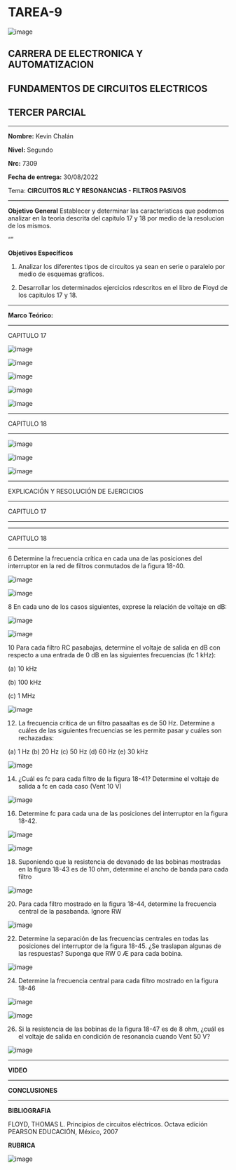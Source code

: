 # TAREA-9
![image](https://user-images.githubusercontent.com/105686218/169063263-fec46540-3f80-4755-af10-c6e466470348.png)        

## CARRERA DE ELECTRONICA Y AUTOMATIZACION

## FUNDAMENTOS DE CIRCUITOS ELECTRICOS

## TERCER PARCIAL

***

**Nombre:** Kevin Chalán

**Nivel:** Segundo

**Nrc:** 7309

**Fecha de entrega:** 30/08/2022

Tema: **CIRCUITOS RLC Y RESONANCIAS - FILTROS PASIVOS** 


***

**Objetivo General**
Establecer y determinar las caracteristicas que podemos analizar en la teoria descrita del capitulo 17 y 18 por medio de la resolucion de los mismos.


“” 

**Objetivos Específicos**

1. Analizar los diferentes tipos de circuitos ya sean en serie o paralelo por medio de esquemas graficos.

2. Desarrollar los determinados ejercicios rdescritos en el libro de Floyd de los capitulos 17 y 18. 


***

**Marco Teórico:** 

***

CAPITULO 17


![image](https://user-images.githubusercontent.com/105686218/187332448-0a7c8e9f-13cf-47a8-a71a-3b88307a5775.png)

![image](https://user-images.githubusercontent.com/105686218/187332482-54870339-2d1c-4fc5-a1e2-11a89ef0d638.png)

![image](https://user-images.githubusercontent.com/105686218/187332576-6687b7c0-1a23-49ef-bba1-777287599e59.png)

![image](https://user-images.githubusercontent.com/105686218/187332628-64776e6d-6843-48b8-b1d2-4fe1e401af00.png)

![image](https://user-images.githubusercontent.com/105686218/187332669-43c56f3f-ff07-4305-9a82-16c35192e727.png)


***


CAPITULO 18


***

![image](https://user-images.githubusercontent.com/105686218/187332716-fd958bf1-2e4e-4f34-904d-6fd690bef2ee.png)

![image](https://user-images.githubusercontent.com/105686218/187332746-053ab8d0-4ee8-42ff-b9bf-41df9c42695f.png)

![image](https://user-images.githubusercontent.com/105686218/187332774-aaff34a1-b930-43af-a0e3-d4fd61ffc685.png)



***

EXPLICACIÓN Y RESOLUCIÓN DE EJERCICIOS

***

CAPITULO 17

***









***

CAPITULO 18

***






6 Determine la frecuencia crítica en cada una de las posiciones del interruptor en la red de filtros conmutados de la figura 18-40.


![image](https://user-images.githubusercontent.com/105686218/187333168-02e61d7c-4ec4-450d-bdac-ce63c48b8e0e.png)

![image](https://user-images.githubusercontent.com/105686218/187333178-860050f9-fca5-4b22-a3b4-7be6ead496bf.png)

8  En cada uno de los casos siguientes, exprese la relación de voltaje en dB:

![image](https://user-images.githubusercontent.com/105686218/187333201-b4affb83-b825-4f65-92f8-d5142246119c.png)

![image](https://user-images.githubusercontent.com/105686218/187333206-dd256e8b-984a-49a7-977f-0bddd35fc19c.png)


10 Para cada filtro RC pasabajas, determine el voltaje de salida en dB con respecto a una entrada de 0 dB en las siguientes frecuencias (fc 1 kHz): 

(a) 10 kHz 

(b) 100 kHz

 (c) 1 MHz

![image](https://user-images.githubusercontent.com/105686218/187333230-5a18ee90-daa3-4e3b-82da-532f79587905.png)

12. La frecuencia crítica de un filtro pasaaltas es de 50 Hz. Determine a cuáles de las siguientes frecuencias se les permite pasar y cuáles son rechazadas:

(a) 1 Hz 
(b) 20 Hz 
(c) 50 Hz
 (d) 60 Hz 
(e) 30 kHz


![image](https://user-images.githubusercontent.com/105686218/187333251-0af431e6-349f-4665-a935-e841234bb174.png)

14. ¿Cuál es fc para cada filtro de la figura 18-41? Determine el voltaje de salida a fc en cada caso (Vent 10 V) 


![image](https://user-images.githubusercontent.com/105686218/187333277-d896aa7d-8cc5-4c33-a0af-4b910dd91f37.png)


16. Determine fc para cada una de las posiciones del interruptor en la figura 18-42.



![image](https://user-images.githubusercontent.com/105686218/187333296-15068c80-66ce-412a-bab4-a682e59b5a37.png)

![image](https://user-images.githubusercontent.com/105686218/187333308-5e9a26be-225b-40c9-88af-c61ef8fd3944.png)



18. Suponiendo que la resistencia de devanado de las bobinas mostradas en la figura 18-43 es de 10 ohm, determine el ancho de banda para cada filtro

![image](https://user-images.githubusercontent.com/105686218/187333322-492d71e6-0b63-4b64-9d11-d415d6c3c752.png)

20. Para cada filtro mostrado en la figura 18-44, determine la frecuencia central de la pasabanda. Ignore RW

![image](https://user-images.githubusercontent.com/105686218/187333335-be681819-345e-4bc8-ac59-d66a9ffe2195.png)

22. Determine la separación de las frecuencias centrales en todas las posiciones del interruptor de la figura 18-45. ¿Se traslapan algunas de las respuestas? Suponga que RW 0 Æ para cada bobina. 

![image](https://user-images.githubusercontent.com/105686218/187333354-84a2f1a1-1c4d-4694-980a-9da51e3f5db7.png)

24. Determine la frecuencia central para cada filtro mostrado en la figura 18-46

![image](https://user-images.githubusercontent.com/105686218/187333369-1db5dfe2-8c4e-4c3e-ad82-fb8ad4459eb7.png)

![image](https://user-images.githubusercontent.com/105686218/187333380-b66c241a-d350-4d58-83d8-ed4bc28577c2.png)

26. Si la resistencia de las bobinas de la figura 18-47 es de 8 ohm, ¿cuál es el voltaje de salida en condición de resonancia cuando Vent 50 V? 


![image](https://user-images.githubusercontent.com/105686218/187333407-872146ad-17e4-4912-9b90-f4af1f04338e.png)



***

**VIDEO**
 
 

***

**CONCLUSIONES**


***
**BIBLIOGRAFIA**

FLOYD, THOMAS L. Principios de circuitos eléctricos. Octava edición PEARSON EDUCACIÓN, México, 2007


**RUBRICA**

![image](https://user-images.githubusercontent.com/105686218/170417682-7df1fcc8-cec2-4118-b131-0e309e11c01e.png)
